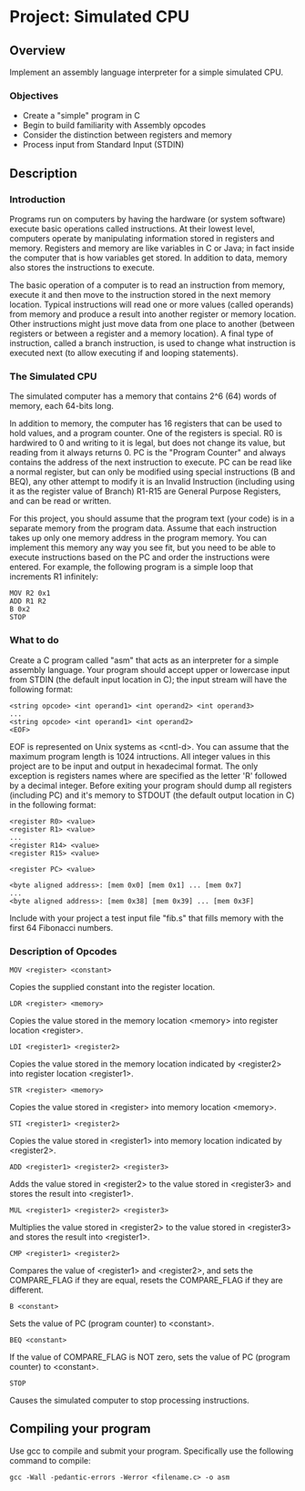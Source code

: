 # Project: Simulated CPU
## Overview
Implement an assembly language interpreter for a simple simulated CPU.
### Objectives
- Create a "simple" program in C
- Begin to build familiarity with Assembly opcodes
- Consider the distinction between registers and memory
- Process input from Standard Input (STDIN)
## Description
### Introduction
Programs run on computers by having the hardware (or system software) execute basic operations called instructions.
At their lowest level, computers operate by manipulating information stored in registers and memory.
Registers and memory are like variables in C or Java; in fact inside the computer that is how variables get stored.
In addition to data, memory also stores the instructions to execute.

The basic operation of a computer is to read an instruction from memory, execute it and then move to the instruction stored in the next memory location.
Typical instructions will read one or more values (called operands) from memory and produce a result into another register or memory location.
Other instructions might just move data from one place to another (between registers or between a register and a memory location).
A final type of instruction, called a branch instruction, is used to change what instruction is executed next (to allow executing if and looping statements).
### The Simulated CPU
The simulated computer has a memory that contains 2^6 (64) words of memory, each 64-bits long.

In addition to memory, the computer has 16 registers that can be used to hold values, and a program counter.
One of the registers is special.
R0 is hardwired to 0 and writing to it is legal, but does not change its value, but reading from it always returns 0.
PC is the "Program Counter" and always contains the address of the next instruction to execute.
PC can be read like a normal register, but can only be modified using special instructions (B and BEQ), any other attempt to modify it is an Invalid Instruction (including using it as the register value of Branch) R1-R15 are General Purpose Registers, and can be read or written.

For this project, you should assume that the program text (your code) is in a separate memory from the program data. Assume that each instruction takes up only one memory address in the program memory.
You can implement this memory any way you see fit, but you need to be able to execute instructions based on the PC and order the instructions were entered.
For example, the following program is a simple loop that increments R1 infinitely:
```MOV R1 0x0
MOV R2 0x1
ADD R1 R2
B 0x2
STOP
```
### What to do
Create a C program called "asm" that acts as an interpreter for a simple assembly language.
Your program should accept upper or lowercase input from STDIN (the default input location in C); the input stream will have the following format:
```<string opcode> <int operand1> <int operand2>
<string opcode> <int operand1> <int operand2> <int operand3>
...
<string opcode> <int operand1> <int operand2>
<EOF>
```

EOF is represented on Unix systems as &lt;cntl-d&gt;.
You can assume that the maximum program length is 1024 intructions.
All integer values in this project are to be input and output in hexadecimal format.
The only exception is registers names where are specified as the letter 'R' followed by a decimal integer.
Before exiting your program should dump all registers (including PC) and it's memory to STDOUT (the default output location in C) in the following format:
```
<register R0> <value>
<register R1> <value>
...
<register R14> <value>
<register R15> <value>

<register PC> <value>

<byte aligned address>: [mem 0x0] [mem 0x1] ... [mem 0x7]
...
<byte aligned address>: [mem 0x38] [mem 0x39] ... [mem 0x3F]
```
Include with your project a test input file "fib.s" that fills memory with the first 64 Fibonacci numbers.
### Description of Opcodes
```
MOV <register> <constant>
```
Copies the supplied constant into the register location.
```
LDR <register> <memory>
```
Copies the value stored in the memory location &lt;memory&gt; into register location &lt;register&gt;.
```
LDI <register1> <register2>
```
Copies the value stored in the memory location indicated by &lt;register2&gt; into register location &lt;register1&gt;.
```
STR <register> <memory>
```
Copies the value stored in &lt;register&gt; into memory location &lt;memory&gt;.
```
STI <register1> <register2>
```
Copies the value stored in &lt;register1&gt; into memory location indicated by &lt;register2&gt;.
```
ADD <register1> <register2> <register3>
```
Adds the value stored in &lt;register2&gt; to the value stored in &lt;register3&gt; and stores the result into &lt;register1&gt;.
```
MUL <register1> <register2> <register3>
```
Multiplies the value stored in &lt;register2&gt; to the value stored in &lt;register3&gt; and stores the result into &lt;register1&gt;.
```
CMP <register1> <register2>
```
Compares the value of &lt;register1&gt; and &lt;register2&gt;, and sets the COMPARE_FLAG if they are equal, resets the COMPARE_FLAG if they are different.
```
B <constant>
```
Sets the value of PC (program counter) to &lt;constant&gt;.
```
BEQ <constant>
```
If the value of COMPARE_FLAG is NOT zero, sets the value of PC (program counter) to &lt;constant&gt;.
```
STOP
```
Causes the simulated computer to stop processing instructions.
## Compiling your program
Use gcc to compile and submit your program. Specifically use the following command to compile:
```
gcc -Wall -pedantic-errors -Werror <filename.c> -o asm
```
